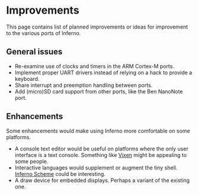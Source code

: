 # Improvements

This page contains list of planned improvements or ideas for improvement to the
various ports of Inferno.

## General issues

* Re-examine use of clocks and timers in the ARM Cortex-M ports.
* Implement proper UART drivers instead of relying on a hack to provide a keyboard.
* Share interrupt and preemption handling between ports.
* Add (micro)SD card support from other ports, like the Ben NanoNote port.

## Enhancements

Some enhancements would make using Inferno more comfortable on some platforms.

* A console text editor would be useful on platforms where the only user
  interface is a text console.
  Something like [Vixen](https://github.com/mjl-/vixen) might be appealing to
  some people.
* Interactive languages would supplement or augment the tiny shell.
  [Inferno Scheme](https://github.com/Plan9-Archive/inferno-scheme) could be
  interesting.
* A draw device for embedded displays. Perhaps a variant of the existing one.